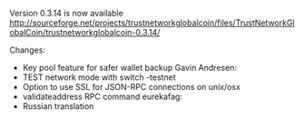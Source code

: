 Version 0.3.14 is now available
http://sourceforge.net/projects/trustnetworkglobalcoin/files/TrustNetworkGlobalCoin/trustnetworkglobalcoin-0.3.14/

Changes:
* Key pool feature for safer wallet backup
Gavin Andresen:
* TEST network mode with switch -testnet
* Option to use SSL for JSON-RPC connections on unix/osx
* validateaddress RPC command
eurekafag:
* Russian translation

